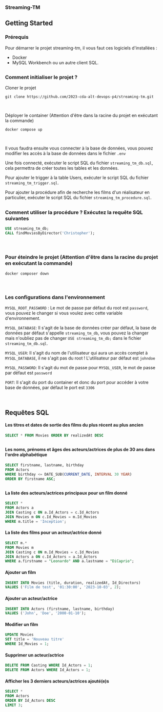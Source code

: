 ### Streaming-TM 

<h2>Getting Started</h2>
<h3>Prérequis</h3>

Pour démarrer le projet streaming-tm, il vous faut ces logiciels d'installées :

- Docker
- MySQL Workbench ou un autre client SQL.

##

<h3>Comment initialiser le projet ?</h3>

Cloner le projet
```
git clone https://github.com/2023-cda-alt-devops-p4/streaming-tm.git
```
<br/>

Déployer le container (Attention d'être dans la racine du projet en exécutant la commande)
```
docker compose up
```
<br/>

Il vous faudra ensuite vous connecter à la base de données, vous pouvez modifier les accès à la base de données dans le fichier `.env`

Une fois connecté, exécuter le script SQL du fichier `streaming_tm_db.sql`, cela permettra de créer toutes les tables et les données.

Pour ajouter le trigger à la table Users, exécuter le script SQL du fichier `streaming_tm_trigger.sql`.

Pour ajouter la procédure afin de recherche les films d'un réalisateur en particulier, exécuter le script SQL du fichier `streaming_tm_procedure.sql`.

##

<h3>Comment utiliser la procédure ? Exécutez la requête SQL suivantes</h3>

```sql
USE streaming_tm_db;
CALL findMoviesByDirector('Christopher');
```

<br/>

##

<h3>Pour éteindre le projet (Attention d'être dans la racine du projet en exécutant la commande)</h3>

```
docker composer down
```

<br/>

##

<h3>Les configurations dans l'environnement</h3>

`MYSQL_ROOT_PASSWORD` : Le mot de passe par défaut du root est `password`, vous pouvez le changer si vous voulez avec cette variable d'environnement.

`MYSQL_DATABASE`: Il s'agit de la base de données créer par défaut, la base de données par défaut s'appelle `streaming_tm_db`, vous pouvez la changer mais n'oubliez pas de changer `USE streaming_tm_db;` dans le fichier `streaming_tm_db.sql`.

`MYSQL_USER`: Il s'agit du nom de l'utilisateur qui aura un accès complet à `MYSQL_DATABASE`, il ne s'agit pas du root ! L'utilisateur par défaut est `johndoe`

`MYSQL_PASSWORD`: Il s'agit du mot de passe pour `MYSQL_USER`, le mot de passe par défaut est `password`

`PORT`: Il s'agit du port du container et donc du port pour accéder à votre base de données, par défaut le port est `3306`

<br/>

<h2>Requêtes SQL</h2>

<h4>Les titres et dates de sortie des films du plus récent au plus ancien</h4>

```sql
SELECT * FROM Movies ORDER BY realizedAt DESC
```
##

<h4>Les noms, prénoms et âges des acteurs/actrices de plus de 30 ans dans l'ordre alphabétique</h4>

```sql
SELECT firstname, lastname, birthday
FROM Actors
WHERE birthday <= DATE_SUB(CURRENT_DATE, INTERVAL 30 YEAR)
ORDER BY firstname ASC;
```
##

<h4>La liste des acteurs/actrices principaux pour un film donné</h4>

```sql
SELECT *
FROM Actors a
JOIN Casting c ON a.Id_Actors = c.Id_Actors
JOIN Movies m ON c.Id_Movies = m.Id_Movies
WHERE m.title = 'Inception';
```

<h4>La liste des films pour un acteur/actrice donné</h4>

```sql
SELECT m.*
FROM Movies m
JOIN Casting c ON m.Id_Movies = c.Id_Movies
JOIN Actors a ON c.Id_Actors = a.Id_Actors
WHERE a.firstname = "Leonardo" AND a.lastname = "DiCaprio";
```

<h4>Ajouter un film</h4>

```sql
INSERT INTO Movies (title, duration, realizedAt, Id_Directors) 
VALUES ('Film de test', '01:30:00', '2023-10-03', 2);
```

<h4>Ajouter un acteur/actrice</h4>

```sql
INSERT INTO Actors (firstname, lastname, birthday) 
VALUES ('John', 'Doe', '2000-01-10');
```

<h4>Modifier un film</h4>

```sql
UPDATE Movies
SET title = 'Nouveau titre'
WHERE Id_Movies = 1;
```

<h4>Supprimer un acteur/actrice</h4>

```sql
DELETE FROM Casting WHERE Id_Actors = 1;
DELETE FROM Actors WHERE Id_Actors = 1;
```

<h4>Afficher les 3 derniers acteurs/actrices ajouté(e)s</h4>

```sql
SELECT *
FROM Actors
ORDER BY Id_Actors DESC
LIMIT 3;
```
